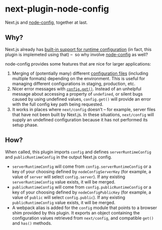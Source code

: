 # next-plugin-node-config

Next.js and [node-config][], together at last.

## Why?

Next.js already has [built-in support for runtime configuration][next-config]
(in fact, this plugin is implemeted using that) –  so why involve
[node-config][] as well?

node-config provides some features that are nice for larger applications:

1.  Merging of (potentially many) different [configuration files][files]
    (including multiple formats) depending on the environment. This is useful
    for managing different configurations in staging, production, etc.
2.  Nicer error messages with [`config.get()`][get]. Instead of an unhelpful
    message about accessing a property of `undefined`, or silent bugs caused by
    using undefined values, `config.get()` will provide an error with the full
    config key path being requested.
3.  It works in places where `next/config` doesn’t – for example, server files
    that have not been built by Next.js. In these situations, `next/config` will
    supply an undefined configuration because it has not performed its setup
    phase.

## How?

When called, this plugin imports `config` and defines `serverRuntimeConfig`
and `publicRuntimeConfig` in the output Next.js config.

- `serverRuntimeConfig` will come from `config.serverRuntimeConfig` or a key of
  your choosing defined by `nodeConfigServerKey` (for example, a value of
  `server` will select `config.server`). If any existing `serverRuntimeConfig`
  value exists, it will be merged.
- `publicRuntimeConfig` will come from `config.publicRuntimeConfig` or a key of
  your choosing defined by `nodeConfigPublicKey` (for example, a value of
  `public` will select `config.public`). If any existing `publicRuntimeConfig`
  value exists, it will be merged.
- A webpack alias is added for the `config` module that points to a browser shim
  provided by this plugin. It exports an object containing the configuration
  values retrieved from `next/config`, and compatible `get()` and `has()`
  methods.

[node-config]: https://github.com/lorenwest/node-config
[next-config]: https://github.com/zeit/next.js#exposing-configuration-to-the-server--client-side
[files]: https://github.com/lorenwest/node-config/wiki/Configuration-Files
[get]: https://github.com/lorenwest/node-config/wiki/Common-Usage#using-config-values
